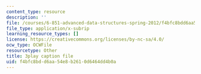 ```yaml
---
content_type: resource
description: ''
file: /courses/6-851-advanced-data-structures-spring-2012/f4bfc8bdd6aa54e8b2610d6464dd4b0a_u-HHY1ylhHY.vtt
file_type: application/x-subrip
learning_resource_types: []
license: https://creativecommons.org/licenses/by-nc-sa/4.0/
ocw_type: OCWFile
resourcetype: Other
title: 3play caption file
uid: f4bfc8bd-d6aa-54e8-b261-0d6464dd4b0a
---
```

